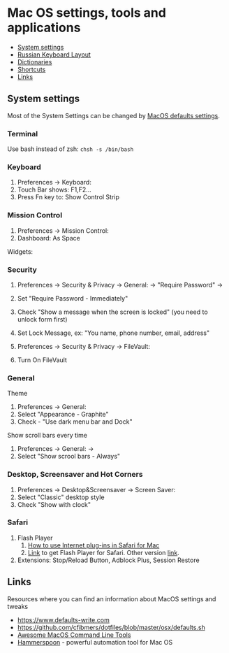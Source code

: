# Mac OS settings, tools and applications

* [System settings](#system-settings)
* [Russian Keyboard Layout](https://github.com/revgen/revgen.github.io/tree/master/storage/macos/russian-keyboard)
* [Dictionaries](https://github.com/revgen/revgen.github.io/tree/master/storage/macos/dictionaries)
* [Shortcuts](./macos-shortcuts.md)
* [Links](#links)


## System settings

Most of the System Settings can be changed by [MacOS defaults settings](https://github.com/revgen/myenv/tree/master/setup/macos/defaults).

### Terminal

Use bash instead of zsh: ```chsh -s /bin/bash```

### Keyboard

1. Preferences -> Keyboard:
1. Touch Bar shows: F1,F2...
1. Press Fn key to: Show Control Strip


### Mission Control

1. Preferences -> Mission Control:
1. Dashboard: As Space

Widgets:



### Security

1. Preferences -> Security & Privacy -> General: -> "Require Password" -> 
2. Set "Require Password - Immediately"
3. Check "Show a message when the screen is locked" (you need to unlock form first)
4. Set Lock Message, ex: "You name, phone number, email, address"

5. Preferences -> Security & Privacy -> FileVault: 
6. Turn On FileVault

### General

Theme

1. Preferences -> General:
1. Select "Appearance - Graphite"
1. Check - "Use dark menu bar and Dock"


Show scroll bars every time

1. Preferences -> General: ->
2. Select "Show scrool bars - Always"

### Desktop, Screensaver and Hot Corners

1. Preferences -> Desktop&Screensaver -> Screen Saver:
1. Select "Classic" desktop style
1. Check "Show with clock"

### Safari

1. Flash Player
    1. [How to use Internet plug-ins in Safari for Mac](https://support.apple.com/en-us/HT202819)
    2. [Link](https://get.adobe.com/flashplayer/) to get Flash Player for Safari. Other version [link](https://get.adobe.com/flashplayer/otherversions/).
2. Extensions: Stop/Reload Button, Adblock Plus, Session Restore


## Links

Resources where you can find an information about MacOS settings and tweaks

* https://www.defaults-write.com
* https://github.com/cfibmers/dotfiles/blob/master/osx/defaults.sh
* [Awesome MacOS Command Line Tools](https://github.com/herrbischoff/awesome-macos-command-line)
* [Hammerspoon](http://www.hammerspoon.org/) - powerful automation tool for Mac OS
